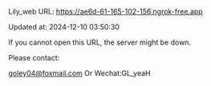 Lily_web URL: https://ae6d-61-165-102-156.ngrok-free.app

Updated at: 2024-12-10 03:50:30

If you cannot open this URL, the server might be down.

Please contact: 

goley04@foxmail.com Or Wechat:GL_yeaH
